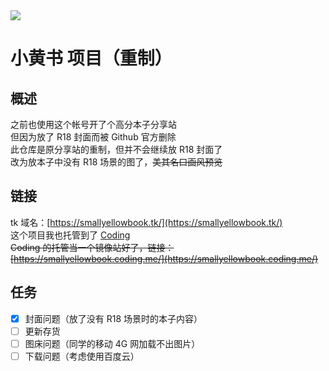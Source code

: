 <a href="https://discord.gg/J9r8748" target="discord">
  <img src="https://discordapp.com/api/guilds/440159371859722240/widget.png?style=banner2">
</a>

# 小黄书 项目（重制）  
## 概述  
之前也使用这个帐号开了个高分本子分享站  
但因为放了 R18 封面而被 Github 官方删除  
此仓库是原分享站的重制，但并不会继续放 R18 封面了  
改为放本子中没有 R18 场景的图了，~~美其名曰画风预览~~
## 链接  
tk 域名：[https://smallyellowbook.tk/](https://smallyellowbook.tk/)  
这个项目我也托管到了 [Coding](https://coding.net)  
~~Coding 的托管当一个镜像站好了，链接：[https://smallyellowbook.coding.me/](https://smallyellowbook.coding.me/)~~  
## 任务  
 - [x] 封面问题（放了没有 R18 场景时的本子内容）  
 - [ ] 更新存货  
 - [ ] 图床问题（同学的移动 4G 网加载不出图片）  
 - [ ] 下载问题（考虑使用百度云）  
